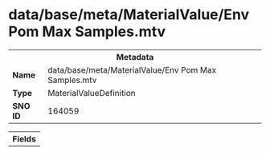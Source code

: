 <h1>data/base/meta/MaterialValue/Env Pom Max Samples.mtv</h1><table><tr><th colspan="100%">Metadata</th></tr><tr><td><b>Name</b></td><td>data/base/meta/MaterialValue/Env Pom Max Samples.mtv</td></tr><tr><td><b>Type</b></td><td>MaterialValueDefinition</td></tr><tr><td><b>SNO ID</b></td><td>164059</td></tr></table>

<table><tr><th colspan="100%">Fields</th></tr></table>

